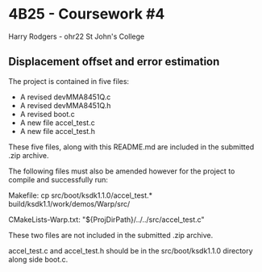 # 4B25 - Coursework #4

Harry Rodgers - ohr22
St John's College

## Displacement offset and error estimation

The project is contained in five files:

- A revised devMMA8451Q.c
- A revised devMMA8451Q.h
- A revised boot.c
- A new file accel_test.c
- A new file accel_test.h

These five files, along with this README.md are included in the submitted .zip archive.

The following files must also be amended however for the project to compile and successfully run:

Makefile:
    cp src/boot/ksdk1.1.0/accel_test.*				build/ksdk1.1/work/demos/Warp/src/

CMakeLists-Warp.txt:
    "${ProjDirPath}/../../src/accel_test.c"

These two files are not included in the submitted .zip archive.

accel_test.c and accel_test.h should be in the src/boot/ksdk1.1.0 directory along side boot.c.

